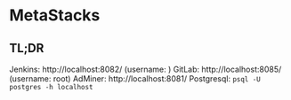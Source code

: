 # MetaStacks

## TL;DR
Jenkins: http://localhost:8082/ (username: )
GitLab: http://localhost:8085/  (username: root)
AdMiner: http://localhost:8081/
Postgresql: `psql -U postgres -h localhost`


